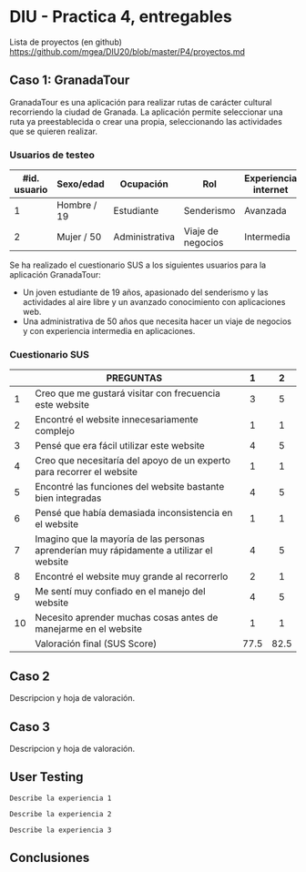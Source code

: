 # DIU - Practica 4, entregables

Lista de proyectos (en github) https://github.com/mgea/DIU20/blob/master/P4/proyectos.md


## Caso 1: GranadaTour

GranadaTour es una aplicación para realizar rutas de carácter cultural recorriendo la ciudad de Granada. La aplicación permite seleccionar una ruta ya preestablecida o crear una propia, seleccionando las actividades que se quieren realizar.


### Usuarios de testeo   

| #id. usuario | Sexo/edad   | Ocupación      | Rol               | Experiencia internet | Plataforma | Experiencia con web |
|--------------|-------------|----------------|-------------------|----------------------|------------|---------------------|
|            1 | Hombre / 19 | Estudiante     | Senderismo        | Avanzada             | Web        | Avanzada            |
|            2 | Mujer / 50  | Administrativa | Viaje de negocios | Intermedia           | Web        | Intermedia          |

Se ha realizado el cuestionario SUS a los siguientes usuarios para la aplicación GranadaTour:
  - Un joven estudiante de 19 años, apasionado del senderismo y las actividades al aire libre y un avanzado conocimiento con aplicaciones web.
  - Una administrativa de 50 años que necesita hacer un viaje de negocios y con experiencia intermedia en aplicaciones.

### Cuestionario SUS
|    | PREGUNTAS                                                                                |  1  |  2  |
|----|------------------------------------------------------------------------------------------|:---:|:---:|
|  1 | Creo que me gustará visitar con frecuencia este website                                  |  3  |  5  |
|  2 | Encontré el website innecesariamente complejo                                            |  1  |  1  |
|  3 | Pensé que era fácil utilizar este website                                                |  4  |  5  |
|  4 | Creo que necesitaría del apoyo de un experto para recorrer el website                    |  1  |  1  |
|  5 | Encontré las funciones del website bastante bien integradas                              |  4  |  5  |
|  6 | Pensé que había demasiada inconsistencia en el website                                   |  1  |  1  |
|  7 | Imagino que la mayoría de las personas aprenderían muy rápidamente a utilizar el website |  4  |  5  |
|  8 | Encontré el website muy grande al recorrerlo                                             |  2  |  1  | 
|  9 | Me sentí muy confiado en el manejo del website                                           |  4  |  5  |
| 10 | Necesito aprender muchas cosas antes de manejarme en el website                          |  1  |  1  |
|    |                                                             Valoración final (SUS Score) | 77.5| 82.5|

## Caso 2

Descripcion y hoja de valoración.  


## Caso 3

Descripcion y hoja de valoración.   

## User Testing

	Describe la experiencia 1

	Describe la experiencia 2

	Describe la experiencia 3


## Conclusiones
